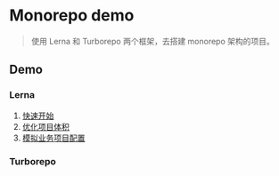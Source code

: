 # Monorepo demo

> 使用 Lerna 和 Turborepo 两个框架，去搭建 monorepo 架构的项目。

## Demo

### Lerna

1. [快速开始](./example/lerna/quickStart)
2. [优化项目体积](./example/lerna/optimizeSize)
3. [模拟业务项目配置](./example/lerna/business)

### Turborepo
